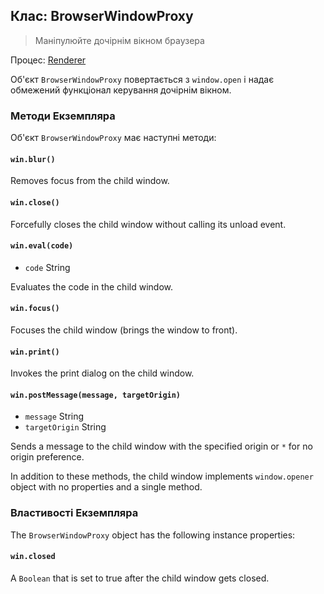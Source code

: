 ## Клас: BrowserWindowProxy

> Маніпулюйте дочірнім вікном браузера

Процес: [Renderer](../glossary.md#renderer-process)

Об'єкт `BrowserWindowProxy` повертається з `window.open` і надає обмежений функціонал керування дочірнім вікном.

### Методи Екземпляра

Об'єкт `BrowserWindowProxy` має наступні методи:

#### `win.blur()`

Removes focus from the child window.

#### `win.close()`

Forcefully closes the child window without calling its unload event.

#### `win.eval(code)`

* `code` String

Evaluates the code in the child window.

#### `win.focus()`

Focuses the child window (brings the window to front).

#### `win.print()`

Invokes the print dialog on the child window.

#### `win.postMessage(message, targetOrigin)`

* `message` String
* `targetOrigin` String

Sends a message to the child window with the specified origin or `*` for no origin preference.

In addition to these methods, the child window implements `window.opener` object with no properties and a single method.

### Властивості Екземпляра

The `BrowserWindowProxy` object has the following instance properties:

#### `win.closed`

A `Boolean` that is set to true after the child window gets closed.